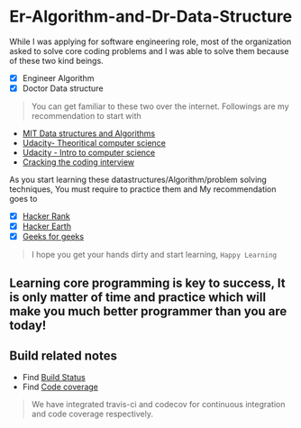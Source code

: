 # Er-Algorithm-and-Dr-Data-Structure
While I was applying for software engineering role, most of the organization asked to solve core coding problems and I was able to solve them because of these two kind beings.
- [x] Engineer Algorithm
- [x] Doctor Data structure

> You can get familiar to these two over the internet. Followings are my recommendation to start with
- [MIT Data structures and Algorithms](https://www.youtube.com/playlist?list=PLUl4u3cNGP61Oq3tWYp6V_F-5jb5L2iHb)
- [Udacity- Theoritical computer science](https://classroom.udacity.com/courses/cs313)
- [Udacity - Intro to computer science](https://classroom.udacity.com/courses/cs215)
- [Cracking the coding interview](https://g.co/kgs/YKM5pV)

As you start learning these datastructures/Algorithm/problem solving techniques, You must require to practice them and My recommendation goes to 

- [x] [Hacker Rank](https://www.hackerrank.com/dashboard)
- [x] [Hacker Earth](https://www.hackerearth.com/challenges/)
- [x] [Geeks for geeks](http://www.geeksforgeeks.org/)

> I hope you get your hands dirty and start learning, `Happy Learning`
## Learning core programming is key to success, It is only matter of time and practice which will make you much better programmer than you are today!


## Build related notes

- Find [Build Status](https://travis-ci.org/ankitsorathiya/Er-Algorithm-and-Dr-Data-Structure)
- Find [Code coverage](https://codecov.io/gh/ankitsorathiya/Er-Algorithm-and-Dr-Data-Structure)

> We have integrated travis-ci and codecov for continuous integration and code coverage respectively.
